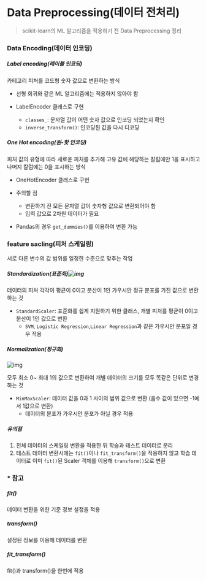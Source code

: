 # Data Preprocessing(데이터 전처리)

> scikit-learn의 ML 알고리즘을 적용하기 전 Data Preprocessing 정리



### Data Encoding(데이터 인코딩)

##### Label encoding(레이블 인코딩)

카테고리 피처를 코드형 숫자 값으로 변환하는 방식

- 선형 회귀와 같은 ML 알고리즘에는 적용하지 않아야 함

- LabelEncoder 클래스로 구현
  - `classes_`: 문자열 값이 어떤 숫자 값으로 인코딩 되었는지 확인
  - `inverse_transform()`: 인코딩된 값을 다시 디코딩

##### One Hot encoding(원-핫 인코딩)

피처 값의 유형에 따라 새로운 피처를 추가해 고유 값에 해당하는 칼럼에만 1을 표시하고 나머지 칼럼에는 0을 표시하는 방식

- OneHotEncoder 클래스로 구현

- 주의할 점
  - 변환하기 전 모든 문자열 값이 숫자형 값으로 변환되어야 함
  - 입력 값으로 2차원 데이터가 필요
- Pandas의 경우 `get_dummies()`를 이용하여 변환 가능



### feature sacling(피처 스케일링)

서로 다른 변수의 값 범위를 일정한 수준으로 맞추는 작업

##### Standardization(표준화)![img](https://blog.kakaocdn.net/dn/eb41Pu/btqBowKg4pk/HTKoxdu3KHUpVJnAXCyKX0/img.png)

데이터의 피처 각각이 평균이 0이고 분산이 1인 가우시안 정규 분포를 가진 값으로 변환하는 것

- `StandardScaler`: 표준화를 쉽게 지원하기 위한 클래스, 개별 피처를 평균이 0이고 분산이 1인 값으로 변환
  - `SVM`, `Logistic Regression`,`Linear Regression`과 같은 가우시안 분포일 경우 적용

##### Normalization(정규화)

![img](https://blog.kakaocdn.net/dn/b44yeB/btqBqjbY2YC/N8mHlL7dFvZne0zKVWTK3k/img.png)

모두 최소 0~ 최대 1의 값으로 변환하여 개별 데이터의 크기를 모두 똑같은 단위로 변경하는 것

- `MinMaxScaler`: 데이터 값을 0과 1 사이의 범위 값으로 변환 (음수 값이 있으면 -1에서 1값으로 변환)
  - 데이터의 분포가 가우시안 분포가 아닐 경우 적용

##### 유의점

1. 전체 데이터의 스케일링 변환을 적용한 뒤 학습과 테스트 데이터로 분리
2. 테스트 데이터 변환시에는 `fit()`이나 `fit_transform()`을 적용하지 않고 학습 데이터로 이미 `fit()`된 Scaler 객체를 이용해 `transform()`으로 변환



### * 참고

##### fit()

데이터 변환을 위한 기준 정보 설정을 적용

##### transform()

설정된 정보를 이용해 데이터를 변환

##### fit_transform()

fit()과 transform()을 한번에 적용
